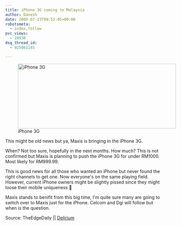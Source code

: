 ```yaml
---
title: iPhone 3G coming to Malaysia
author: Danesh
date: 2008-07-23T09:52:05+00:00
robotsmeta:
  - index,follow
pvc_views:
  - 10930
dsq_thread_id:
  - 925861145

---
```

<figure style="width: 500px" class="wp-caption alignnone"><img loading="lazy" title="iPhone 3G" src="/wp-content/uploads/2008/06/iphone3g.png" alt="iPhone 3G" width="500" height="205" /><figcaption class="wp-caption-text">iPhone 3G</figcaption></figure>

This might be old news but ya, Maxis is bringing in the iPhone 3G.

When? Not too sure, hopefully in the next months. How much? This is not confirmed but Maxis is planning to push the iPhone 3G for under RM1000. Most likely for RM999.99.

This is good news for all those who wanted an iPhone but never found the right channels to get one. Now everyone's on the same playing field. However, current iPhone owners might be slightly pissed since they might loose their mobile uniqueness 🙂

Maxis stands to benifit from this big time, I'm quite sure many are going to switch over to Maxis just for the iPhone. Celcom and Dgi will follow but when is the question.

Source: TheEdgeDaily || [Delirium][1]

 [1]: http://www.abinesh.com/delirium/posts/maxis-iphone/